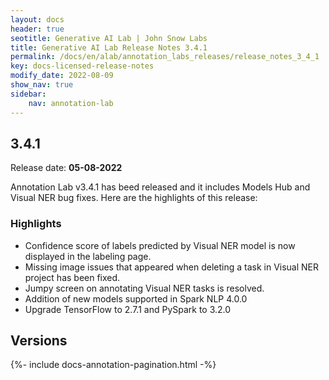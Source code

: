 ```yaml
---
layout: docs
header: true
seotitle: Generative AI Lab | John Snow Labs
title: Generative AI Lab Release Notes 3.4.1
permalink: /docs/en/alab/annotation_labs_releases/release_notes_3_4_1
key: docs-licensed-release-notes
modify_date: 2022-08-09
show_nav: true
sidebar:
    nav: annotation-lab
---
```


<div class="h3-box" markdown="1">

## 3.4.1

Release date: **05-08-2022**

Annotation Lab v3.4.1 has beed released and it includes Models Hub and Visual NER bug fixes. Here are the highlights of this release:

### Highlights
- Confidence score of labels predicted by Visual NER model is now displayed in the labeling page.
- Missing image issues that appeared when deleting a task in Visual NER project has been fixed.
- Jumpy screen on annotating Visual NER tasks is resolved.
- Addition of new models supported in Spark NLP 4.0.0
- Upgrade TensorFlow to 2.7.1 and PySpark to 3.2.0


</div><div class="prev_ver h3-box" markdown="1">

## Versions

</div>

{%- include docs-annotation-pagination.html -%}